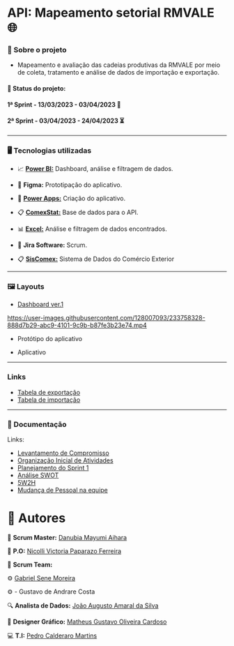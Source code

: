 # API: Mapeamento setorial RMVALE :globe_with_meridians:

### :mag_right: Sobre o projeto
- Mapeamento e avaliação das cadeias produtivas da RMVALE por meio de coleta, tratamento e análise de dados de importação e exportação.

#### :date: **Status do projeto:**

#### 1ª Sprint - 13/03/2023 - 03/04/2023 :100:

#### 2ª Sprint - 03/04/2023 - 24/04/2023 :hourglass_flowing_sand: 
----------------------------------------------------

### :desktop_computer: Tecnologias utilizadas
- :chart_with_upwards_trend:  [**Power BI:**](https://app.powerbi.com) Dashboard, análise e filtragem de dados.  

- :wrench: **Figma:** Prototipação do aplicativo.

- :calling: [**Power Apps:**](https://make.powerapps.com) Criação do aplicativo. 

- :clipboard: [**ComexStat:**](http://comexstat.mdic.gov.br/en/home) Base de dados para o API. 

- :bar_chart: [**Excel:**](https://www.microsoft365.com/launch/excel?auth=2) Análise e filtragem de dados encontrados.

- :memo: **Jira Software:** Scrum.

- :clipboard: [**SisComex:**](http://comexstat.mdic.gov.br/en/home) Sistema de Dados do Comércio Exterior

----------------------------------------------

### :framed_picture: Layouts
- [Dashboard ver.1](https://fatecspgov.sharepoint.com/:u:/r/sites/G2-LOGPIIN-20231/Shared%20Documents/General/Sprint%201/MAPA2.0.pbix?csf=1&web=1&e=BWIjuy)




https://user-images.githubusercontent.com/128007093/233758328-888d7b29-abc9-4101-9c9b-b87fe3b23e74.mp4





- Protótipo do aplicativo

- Aplicativo

--------------------------------------

### Links
- [Tabela de exportação](http://comexstat.mdic.gov.br/pt/municipio/79521)
- [Tabela de importação](http://comexstat.mdic.gov.br/pt/municipio/79520)

----------------------------------------

### :bookmark_tabs: Documentação
Links:
- [Levantamento de Compromisso](https://loginovation2.atlassian.net/wiki/spaces/LI/pages/1638403/Levantamento+de+Compromisso?atlOrigin=eyJpIjoiZGFkZTk3ZDI2OTkxNGY3YmExZjFmNDhkNGExNDI5MDYiLCJwIjoiaiJ9)
- [Organização Inicial de Atividades](https://loginovation2.atlassian.net/wiki/spaces/LI/pages/1638410?atlOrigin=eyJpIjoiMmE4MDFjZjAyMjk1NDZkMDgxMDE4YTg5MTJlYzZiMzciLCJwIjoiaiJ9)
- [Planejamento do Sprint 1](https://loginovation2.atlassian.net/wiki/spaces/LI/pages/1572918/Planejamento+do+Sprint+1?atlOrigin=eyJpIjoiMGExM2EzOTlhMzE3NDlkOWI2MDg3MmIyOGQ2ZmYyZjAiLCJwIjoiaiJ9)
- [Análise SWOT](https://loginovation2.atlassian.net/wiki/spaces/LI/pages/1671245?atlOrigin=eyJpIjoiZmI5MjE0ODUyM2ZjNGQ5N2E1ODczMTcyMDhmODIxNzgiLCJwIjoiaiJ9)
- [5W2H](https://loginovation2.atlassian.net/wiki/spaces/LI/pages/1671252/5W2H?atlOrigin=eyJpIjoiNGU0MTk3OTMxZjZhNDFlZWI0MjI0Njk3YzY0MWZhNTkiLCJwIjoiaiJ9)
- [Mudança de Pessoal na equipe](https://loginovation2.atlassian.net/wiki/spaces/LI/pages/786887?atlOrigin=eyJpIjoiZTJmNmQxNTZmODZmNDUwMjgzNjVmZWYxYzVhNmY1N2MiLCJwIjoiaiJ9)


# :office: Autores
:drum: **Scrum Master:** [Danubia Mayumi Aihara](https://www.linkedin.com/in/danubia-mayumi-aihara-74332326b/)

:key: **P.O:** [Nicolli Victoria Paparazo Ferreira](https://www.linkedin.com/in/nicolli-paparazo-b6a360261/)

:busts_in_silhouette:	**Scrum Team:**

:gear: [Gabriel Sene Moreira](https://www.linkedin.com/in/gabriel-sene-moreira-80b339232)

:gear: - Gustavo de Andrare Costa

:mag: **Analista de Dados:** [João Augusto Amaral da Silva](https://www.linkedin.com/in/jo%C3%A3o-augusto-4114b0214)

:art: **Designer Gráfico:** [Matheus Gustavo Oliveira Cardoso](https://www.linkedin.com/in/theuscards)

:computer: **T.I:** [Pedro Calderaro Martins](https://www.linkedin.com/in/pedro-calderaro-175462262/)

